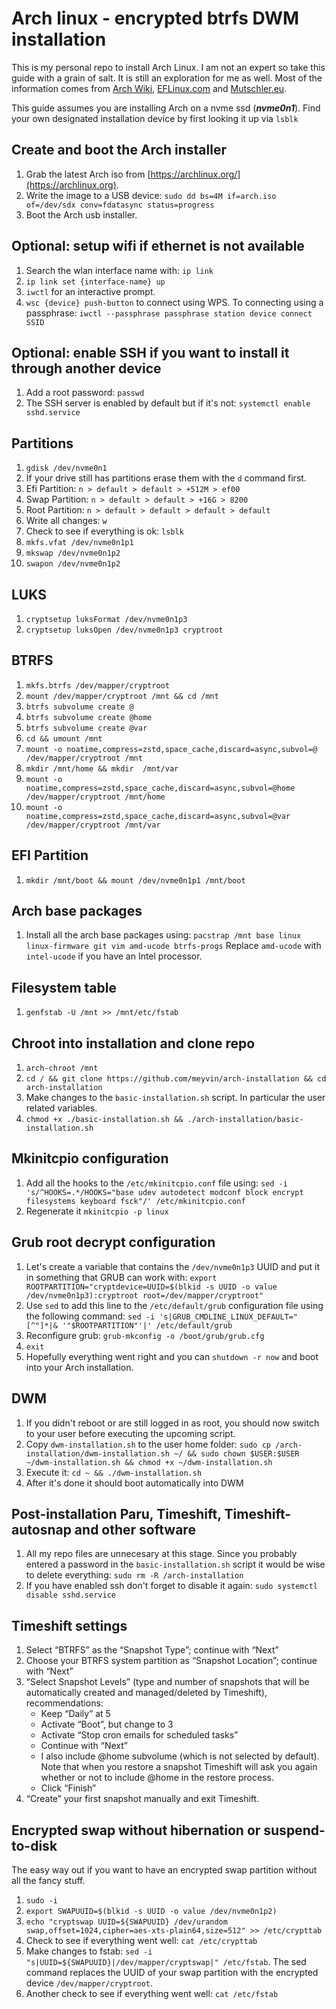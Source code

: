 # Arch linux - encrypted btrfs DWM installation
This is my personal repo to install Arch Linux. I am not an expert so take this guide with a grain of salt. It is still an exploration for me as well. Most of the information comes from [Arch Wiki](https://wiki.archlinux.org/), [EFLinux.com](https://eflinux.com/) and [Mutschler.eu](https://mutschler.eu/).

This guide assumes you are installing Arch on a nvme ssd (***nvme0n1***). Find your own designated installation device by first looking it up via `lsblk`

## Create and boot the Arch installer
1. Grab the latest Arch iso from [https://archlinux.org/](https://archlinux.org).
2. Write the image to a USB device: `sudo dd bs=4M if=arch.iso of=/dev/sdx conv=fdatasync status=progress`
3. Boot the Arch usb installer.

## Optional: setup wifi if ethernet is not available
1. Search the wlan interface name with: `ip link`
2. `ip link set {interface-name} up`
3. `iwctl` for an interactive prompt.
4. `wsc {device} push-button` to connect using WPS. To connecting using a passphrase: `iwctl --passphrase passphrase station device connect SSID`

## Optional: enable SSH if you want to install it through another device
1. Add a root password: `passwd`
2. The SSH server is enabled by default but if it's not: `systemctl enable sshd.service`

## Partitions
1. `gdisk /dev/nvme0n1`
2. If your drive still has partitions erase them with the `d` command first.
3. Efi Partition: `n > default > default > +512M > ef00`
4. Swap Partition: `n > default > default > +16G > 8200`
5. Root Partition: `n > default > default > default > default`
6. Write all changes: `w`
7. Check to see if everything is ok: `lsblk`
8. `mkfs.vfat /dev/nvme0n1p1`
9. `mkswap /dev/nvme0n1p2`
10. `swapon /dev/nvme0n1p2`

## LUKS
1. `cryptsetup luksFormat /dev/nvme0n1p3`
2. `cryptsetup luksOpen /dev/nvme0n1p3 cryptroot`

## BTRFS
1. `mkfs.btrfs /dev/mapper/cryptroot`
2. `mount /dev/mapper/cryptroot /mnt && cd /mnt`
3. `btrfs subvolume create @`
4. `btrfs subvolume create @home`
5. `btrfs subvolume create @var`
6. `cd && umount /mnt`
7. `mount -o noatime,compress=zstd,space_cache,discard=async,subvol=@ /dev/mapper/cryptroot /mnt`
8. `mkdir /mnt/home && mkdir  /mnt/var`
9. `mount -o noatime,compress=zstd,space_cache,discard=async,subvol=@home /dev/mapper/cryptroot /mnt/home`
10. `mount -o noatime,compress=zstd,space_cache,discard=async,subvol=@var /dev/mapper/cryptroot /mnt/var`

## EFI Partition
1. `mkdir /mnt/boot && mount /dev/nvme0n1p1 /mnt/boot`

## Arch base packages
1. Install all the arch base packages using: `pacstrap /mnt base linux linux-firmware git vim amd-ucode btrfs-progs` Replace `amd-ucode` with `intel-ucode` if you have an Intel processor.

## Filesystem table
1. `genfstab -U /mnt >> /mnt/etc/fstab`

## Chroot into installation and clone repo
1. `arch-chroot /mnt`
2. `cd / && git clone https://github.com/meyvin/arch-installation && cd arch-installation`
3. Make changes to the `basic-installation.sh` script. In particular the user related variables.
4. `chmod +x ./basic-installation.sh && ./arch-installation/basic-installation.sh`

## Mkinitcpio configuration
1. Add all the hooks to the `/etc/mkinitcpio.conf` file using: `sed -i 's/^HOOKS=.*/HOOKS="base udev autodetect modconf block encrypt filesystems keyboard fsck"/' /etc/mkinitcpio.conf`
3. Regenerate it `mkinitcpio -p linux`

## Grub root decrypt configuration
1. Let's create a variable that contains the `/dev/nvme0n1p3` UUID and put it in something that GRUB can work with: `export ROOTPARTITION="cryptdevice=UUID=$(blkid -s UUID -o value /dev/nvme0n1p3):cryptroot root=/dev/mapper/cryptroot"`
2. Use `sed` to add this line to the `/etc/default/grub` configuration file using the following command: `sed -i 's|GRUB_CMDLINE_LINUX_DEFAULT="[^"]*|& '"$ROOTPARTITION"'|' /etc/default/grub`
3. Reconfigure grub: `grub-mkconfig -o /boot/grub/grub.cfg`
4. `exit`
5. Hopefully everything went right and you can `shutdown -r now` and boot into your Arch installation.

## DWM 
1. If you didn't reboot or are still logged in as root, you should now switch to your user before executing the upcoming script.
2. Copy `dwm-installation.sh` to the user home folder: `sudo cp /arch-installation/dwm-installation.sh ~/ && sudo chown $USER:$USER ~/dwm-installation.sh && chmod +x ~/dwm-installation.sh`
3. Execute it: `cd ~ && ./dwm-installation.sh`
4. After it's done it should boot automatically into DWM

## Post-installation Paru, Timeshift, Timeshift-autosnap and other software
1. All my repo files are unnecesary at this stage. Since you probably entered a password in the `basic-installation.sh` script it would be wise to delete everything: `sudo rm -R /arch-installation`
2. If you have enabled ssh don't forget to disable it again: `sudo systemctl disable sshd.service`

## Timeshift settings
1. Select “BTRFS” as the “Snapshot Type”; continue with “Next”
2. Choose your BTRFS system partition as “Snapshot Location”; continue with “Next”
3. “Select Snapshot Levels” (type and number of snapshots that will be automatically created and managed/deleted by Timeshift), recommendations:
    - Keep “Daily” at 5
    - Activate “Boot”, but change to 3
    - Activate “Stop cron emails for scheduled tasks”
    - Continue with “Next”
    - I also include @home subvolume (which is not selected by default). Note that when you restore a snapshot Timeshift will ask you again whether or not to include @home in the restore process.
    - Click “Finish”
4. “Create” your first snapshot manually and exit Timeshift.

## Encrypted swap without hibernation or suspend-to-disk
The easy way out if you want to have an encrypted swap partition without all the fancy stuff.

1. `sudo -i`
2. `export SWAPUUID=$(blkid -s UUID -o value /dev/nvme0n1p2)`
3. `echo "cryptswap UUID=${SWAPUUID} /dev/urandom swap,offset=1024,cipher=aes-xts-plain64,size=512" >> /etc/crypttab`
4. Check to see if everything went well: `cat /etc/crypttab`
5. Make changes to fstab: `sed -i "s|UUID=${SWAPUUID}|/dev/mapper/cryptswap|" /etc/fstab`. The sed command replaces the UUID of your swap partition with the encrypted device `/dev/mapper/cryptroot`.
6. Another check to see if everything went well: `cat /etc/fstab`
